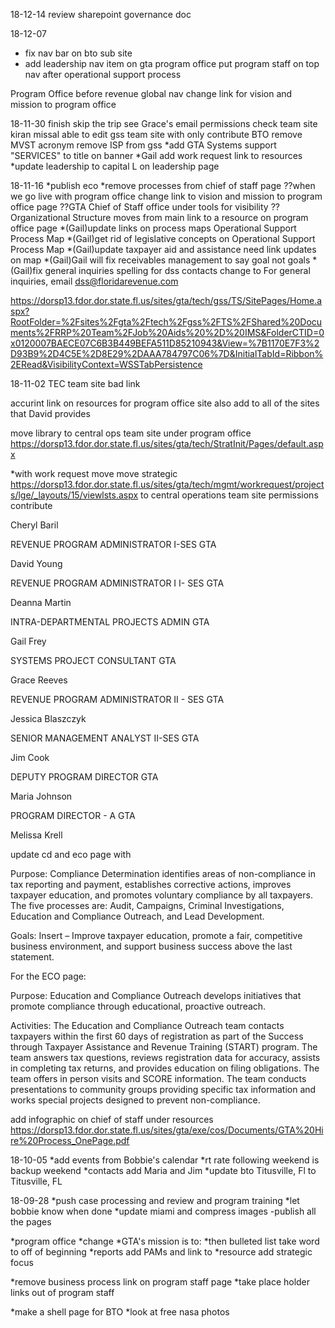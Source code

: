 18-12-14
review sharepoint governance doc

18-12-07
* fix nav bar on bto sub site
* add leadership nav item on gta program office
put program staff on top nav after operational support process

Program Office before revenue global nav
change link for vision and mission to program office

18-11-30
finish skip the trip see Grace's email
permissions check team site kiran missal able to edit gss team site with only contribute
BTO
remove MVST acronym
remove ISP from gss
*add GTA Systems support "SERVICES" to title on banner
*Gail add work request link to resources
*update leadership to capital L on leadership page

18-11-16
*publish eco
*remove processes from chief of staff page
??when we go live with program office change link to vision and mission to program office page
??GTA Chief of Staff office under tools for visibility
??Organizational Structure moves from main link to a resource on program office page
*(Gail)update links on process maps Operational Support Process Map
*(Gail)get rid of legislative concepts on Operational Support Process Map
*(Gail)update taxpayer aid and assistance need link updates on map
*(Gail)Gail will fix receivables management to say goal not goals
*(Gail)fix general inquiries spelling for dss contacts change to
For general inquiries, email dss@floridarevenue.com


https://dorsp13.fdor.dor.state.fl.us/sites/gta/tech/gss/TS/SitePages/Home.aspx?RootFolder=%2Fsites%2Fgta%2Ftech%2Fgss%2FTS%2FShared%20Documents%2FRRP%20Team%2FJob%20Aids%20%2D%20IMS&FolderCTID=0x0120007BAECE07C6B3B449BEFA511D85210943&View=%7B1170E7F3%2D93B9%2D4C5E%2D8E29%2DAAA784797C06%7D&InitialTabId=Ribbon%2ERead&VisibilityContext=WSSTabPersistence

18-11-02
TEC team site bad link

accurint link on resources for program office site
also add to all of the sites that David provides

move library to central ops team site under program office
https://dorsp13.fdor.dor.state.fl.us/sites/gta/tech/StratInit/Pages/default.aspx

*with work request move
move strategic https://dorsp13.fdor.dor.state.fl.us/sites/gta/tech/mgmt/workrequest/projects/lge/_layouts/15/viewlsts.aspx
to central operations team site
permissions contribute


   
 Cheryl Baril 
  
REVENUE PROGRAM ADMINISTRATOR I-SES GTA 
   
 David Young 
  
REVENUE PROGRAM ADMINISTRATOR I I- SES GTA 
   
 Deanna Martin 
  
INTRA-DEPARTMENTAL PROJECTS ADMIN GTA 
   
 Gail Frey 
  
SYSTEMS PROJECT CONSULTANT GTA 
   
 Grace Reeves 
  
REVENUE PROGRAM ADMINISTRATOR II - SES GTA 
   
 Jessica Blaszczyk 
  
SENIOR MANAGEMENT ANALYST II-SES GTA 
   
 Jim Cook 
  
DEPUTY PROGRAM DIRECTOR GTA 
   
 Maria Johnson 
  
PROGRAM DIRECTOR - A GTA 
   
 Melissa Krell 


update cd and eco page with

Purpose:  Compliance Determination identifies areas of non-compliance in tax reporting and payment, establishes corrective actions, improves taxpayer education, and promotes voluntary compliance by all taxpayers.  The five processes are:  Audit, Campaigns, Criminal Investigations, Education and Compliance Outreach, and Lead Development.
 
Goals:  Insert – Improve taxpayer education, promote a fair, competitive business environment, and support business success above the last statement.
 
For the ECO page:
 
Purpose:  Education and Compliance Outreach develops initiatives that promote compliance through educational, proactive outreach.
 
Activities:  The Education and Compliance Outreach team contacts taxpayers within the first 60 days of registration as part of the Success through Taxpayer Assistance and Revenue Training (START) program.  The team answers tax questions, reviews registration data for accuracy, assists in completing tax returns, and provides education on filing obligations.  The team offers in person visits and SCORE information.  The team conducts presentations to community groups providing specific tax information and works special projects designed to prevent non-compliance. 
 

 add infographic on chief of staff under resources
 https://dorsp13.fdor.dor.state.fl.us/sites/gta/exe/cos/Documents/GTA%20Hire%20Process_OnePage.pdf


18-10-05
*add events from Bobbie's calendar
*rt rate following weekend is backup weekend 
*contacts add Maria and Jim
*update bto Titusville, Fl to Titusville, FL

18-09-28
*push case processing and review and program training
*let bobbie know when done
*update miami and compress images
-publish all the pages

*program office
*change 
*GTA's mission is to:
*then bulleted list take word to off of beginning
*reports add PAMs and link to
*resource add strategic focus

*remove business process link on program staff page
*take place holder links out of program staff


*make a shell page for BTO
*look at free nasa photos

